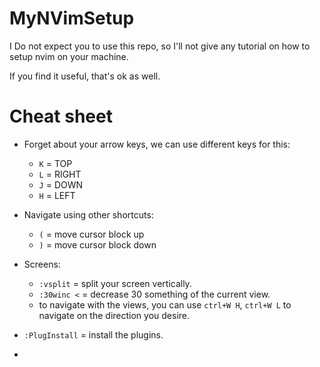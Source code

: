 # MyNVimSetup

I Do not expect you to use this repo, so I'll not give any tutorial on how to setup nvim on your machine.

If you find it useful, that's ok as well.

# Cheat sheet

  - Forget about your arrow keys, we can use different keys for this:
    - `K` = TOP 
    - `L` = RIGHT
    - `J` = DOWN
    - `H` = LEFT

  - Navigate using other shortcuts:
    - `(` = move cursor block up
    - `)` = move cursor block down
  
  - Screens:
    - `:vsplit` = split your screen vertically.
    - `:30winc <` = decrease 30 something of the current view.
    - to navigate with the views, you can use `ctrl+W H`, `ctrl+W L` to navigate on the direction you desire.

  - `:PlugInstall` = install the plugins.
  - 
    
